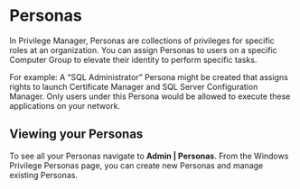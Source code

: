 [title]: # (Personas)
[tags]: # (Personas,overview)
[priority]: # (6000)
# Personas

In Privilege Manager, Personas are collections of privileges for specific roles at an organization. You can assign Personas to users on a specific Computer Group to elevate their identity to perform specific tasks.

For example: A “SQL Administrator” Persona might be created that assigns rights to launch Certificate Manager and SQL Server Configuration Manager. Only users under this Persona would be allowed to execute these applications on your network.

## Viewing your Personas

To see all your Personas navigate to __Admin | Personas__. From the Windows Privilege Personas page, you can create new Personas and manage existing Personas.